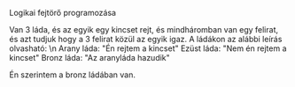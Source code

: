Logikai fejtörő programozása

Van 3 láda, és az egyik egy kincset rejt, és mindháromban van egy felirat, és azt tudjuk hogy a 3 felirat közül az egyik igaz.
A ládákon az alábbi leírás olvasható: \n
  Arany láda: "Én rejtem a kincset"
  Ezüst láda: "Nem én rejtem a kincset"
  Bronz láda: "Az aranyláda hazudik"

Én szerintem a bronz ládában van.
